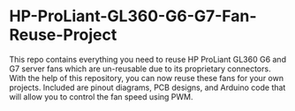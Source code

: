 # HP-ProLiant-GL360-G6-G7-Fan-Reuse-Project
This repo contains everything you need to reuse HP ProLiant GL360 G6 and G7 server fans which are un-reusable due to its proprietary connectors. With the help of this repository, you can now reuse these fans for your own projects. Included are pinout diagrams, PCB designs, and Arduino code that will allow you to control the fan speed using PWM.
